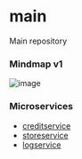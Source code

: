 # main
Main repository

### Mindmap v1

![image](https://user-images.githubusercontent.com/17213356/39729503-99882130-5232-11e8-9177-52307c16fcf9.png)

### Microservices

* [creditservice](https://github.com/if1007/creditService)
* [storeservice](https://github.com/if1007/storeService)
* [logservice](https://github.com/if1007/logservice)
